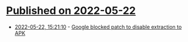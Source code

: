 # [Published on 2022-05-22](index.md)

* [2022-05-22, 15:21:10](https://news.ycombinator.com/item?id=31469118) - [Google blocked patch to disable extraction to APK](https://twitter.com/MishaalRahman/status/1527702937723621376)
